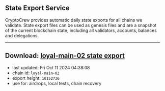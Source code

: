 ## State Export Service
CryptoCrew provides automatic daily state exports for all chains we validate. State export files can be used as genesis files and are a snapshot of the current blockchain state, including all validators, accounts, balances and delegations.

---
**Download: [loyal-main-02 state export](https://dl-eu2.ccvalidators.com/SERVICE/loyal/loyal-main-02_export_10152736.json)**
---

- last updated: Fri Oct 11 2024 04:38:08
- chain id: `loyal-main-02`
- export height: `10152736`
- use for: airdrops, local tests, chain recovery

